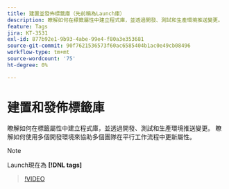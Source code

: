 ```yaml
---
title: 建置並發佈標籤庫（先前稱為Launch庫）
description: 瞭解如何在標籤屬性中建立程式庫，並透過開發、測試和生產環境推送變更。
feature: Tags
jira: KT-3531
exl-id: 877b92e1-9b93-4abe-99e4-f80a3e353681
source-git-commit: 90f7621536573f60ac6585404b1ac0e49cb08496
workflow-type: tm+mt
source-wordcount: '75'
ht-degree: 0%

---
```


# 建置和發佈標籤庫

瞭解如何在標籤屬性中建立程式庫，並透過開發、測試和生產環境推送變更。 瞭解如何使用多個開發環境來協助多個團隊在平行工作流程中更新屬性。

>[!NOTE]
>
> Launch現在為 **[!DNL tags]**

>[!VIDEO](https://video.tv.adobe.com/v/28731/?quality=12&learn=on)
